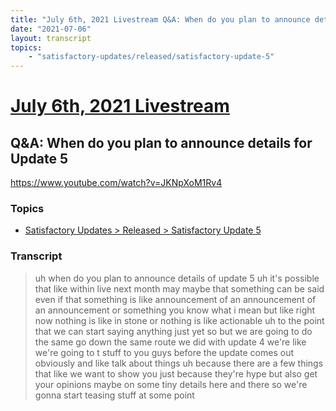 ```yaml
---
title: "July 6th, 2021 Livestream Q&A: When do you plan to announce details for Update 5"
date: "2021-07-06"
layout: transcript
topics:
    - "satisfactory-updates/released/satisfactory-update-5"
---
```

# [July 6th, 2021 Livestream](../2021-07-06.md)
## Q&A: When do you plan to announce details for Update 5
https://www.youtube.com/watch?v=JKNpXoM1Rv4

### Topics
* [Satisfactory Updates > Released > Satisfactory Update 5](../topics/satisfactory-updates/released/satisfactory-update-5.md)

### Transcript

> uh when do you plan to announce details of update 5 uh it's possible that like within live next month may maybe that something can be said even if that something is like announcement of an announcement of an announcement or something you know what i mean but like right now nothing is like in stone or nothing is like actionable uh to the point that we can start saying anything just yet so but we are going to do the same go down the same route we did with update 4 we're like we're going to t stuff to you guys before the update comes out obviously and like talk about things uh because there are a few things that like we want to show you just because they're hype but also get your opinions maybe on some tiny details here and there so we're gonna start teasing stuff at some point
